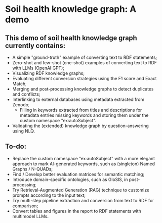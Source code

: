 # Soil health knowledge graph: A demo
## This demo of soil health knowledge graph currently contains:
- A simple "ground-truth" example of converting text to RDF statements;
- Zero-shot and few-shot (one-shot) examples of converting text to RDF with LLMs (OpenAI GPT);
- Visualizing RDF knowledge graphs;
- Evaluating different conversion strategies using the F1 score and Exact Match;
- Merging and post-processing knowledge graphs to detect duplicates and conflicts;
- Interlinking to external databases using metadata extracted from Zenodo;
  - Filling in keywords extracted from titles and descriptions for metadata entries missing keywords and storing them under the custom namespace "ex:autoSubject".
- Validating the (extended) knowledge graph by question-answering using NLQ.

## To-do:
- Replace the custom namespace "ex:autoSubject" with a more elegant approach to mark AI-generated keywords, such as (singleton) Named Graphs / N-QUADs;
- Find / Develop better evaluation matrices for semantic matching;
- Introduce domain-specific ontologies, such as GloSIS, in post-processing;
- Try Retrieval-Augmented Generation (RAG) technique to customize prompts according to the input text;
- Try multi-step pipeline extraction and conversion from text to RDF for comparison;
- Convert tables and figures in the report to RDF statements with multimodel LLMs.
